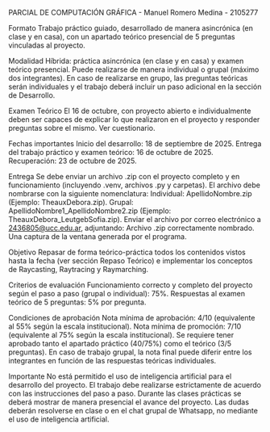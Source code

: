 PARCIAL DE COMPUTACIÓN GRÁFICA  - Manuel Romero Medina - 2105277

Formato
Trabajo práctico guiado, desarrollado de manera asincrónica (en clase y en casa), con un apartado teórico presencial de 5 preguntas vinculadas al proyecto.

Modalidad 
Híbrida: práctica asincrónica (en clase y en casa) y examen teórico presencial.
Puede realizarse de manera individual o grupal (máximo dos integrantes). En caso de realizarse en grupo, las preguntas teóricas serán individuales y el trabajo deberá incluir un paso adicional en la sección de Desarrollo.

Examen Teórico
El 16 de octubre, con proyecto abierto e individualmente deben ser capaces de explicar lo que realizaron en el proyecto y responder preguntas sobre el mismo. Ver cuestionario.

Fechas importantes
Inicio del desarrollo: 18 de septiembre de 2025.
Entrega del trabajo práctico y examen teórico: 16 de octubre de 2025.
Recuperación: 23 de octubre de 2025.

Entrega
Se debe enviar un archivo .zip con el proyecto completo y en funcionamiento (incluyendo .venv, archivos .py y carpetas).
El archivo debe nombrarse con la siguiente nomenclatura:
Individual: ApellidoNombre.zip (Ejemplo: TheauxDebora.zip).
Grupal: ApellidoNombre1_ApellidoNombre2.zip (Ejemplo: TheauxDebora_LeutgebSofia.zip).
Enviar el archivo por correo electrónico a 2436805@ucc.edu.ar, adjuntando:
Archivo .zip correctamente nombrado.
Una captura de la ventana generada por el programa.

Objetivo
Repasar de forma teórico-práctica todos los contenidos vistos hasta la fecha (ver sección Repaso Teórico) e implementar los conceptos de Raycasting, Raytracing y Raymarching.

Criterios de evaluación
Funcionamiento correcto y completo del proyecto según el paso a paso (grupal o individual): 75%.
Respuestas al examen teórico de 5 preguntas: 5% por pregunta.

Condiciones de aprobación
Nota mínima de aprobación: 4/10 (equivalente al 55% según la escala institucional).
Nota mínima de promoción: 7/10 (equivalente al 75% según la escala institucional).
Se requiere tener aprobado tanto el apartado práctico (40/75%) como el teórico (3/5 preguntas).
En caso de trabajo grupal, la nota final puede diferir entre los integrantes en función de las respuestas teóricas individuales.

Importante
No está permitido el uso de inteligencia artificial para el desarrollo del proyecto.
El trabajo debe realizarse estrictamente de acuerdo con las instrucciones del paso a paso.
Durante las clases prácticas se deberá mostrar de manera presencial el avance del proyecto.
Las dudas deberán resolverse en clase o en el chat grupal de Whatsapp, no mediante el uso de inteligencia artificial.
